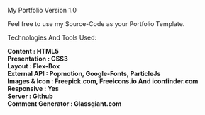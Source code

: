 My Portfolio Version 1.0

Feel free to use my Source-Code as your Portfolio Template.  

Technologies And Tools Used:

**Content             : HTML5  
Presentation        : CSS3  
Layout              : Flex-Box  
External API        : Popmotion, Google-Fonts, ParticleJs    
Images & Icon       : Freepick.com, Freeicons.io And iconfinder.com  
Responsive          : Yes  
Server              : Github  
Comment Generator   : Glassgiant.com**  
    
